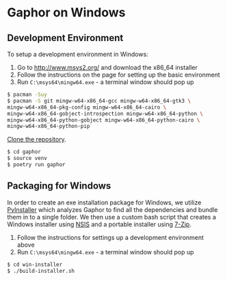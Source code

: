 # Gaphor on Windows

## Development Environment

To setup a development environment in Windows:
1) Go to http://www.msys2.org/ and download the x86_64 installer
1) Follow the instructions on the page for setting up the basic environment
1) Run ``C:\msys64\mingw64.exe`` - a terminal window should pop up
```bash
$ pacman -Suy
$ pacman -S git mingw-w64-x86_64-gcc mingw-w64-x86_64-gtk3 \
mingw-w64-x86_64-pkg-config mingw-w64-x86_64-cairo \
mingw-w64-x86_64-gobject-introspection mingw-w64-x86_64-python \
mingw-w64-x86_64-python-gobject mingw-w64-x86_64-python-cairo \
mingw-w64-x86_64-python-pip
```

[Clone the
repository](https://help.github.com/en/github/creating-cloning-and-archiving-repositories/cloning-a-repository).
```bash
$ cd gaphor
$ source venv
$ poetry run gaphor
```

## Packaging for Windows

In order to create an exe installation package for Windows, we utilize
[PyInstaller](https://pyinstaller.org) which analyzes Gaphor to find all the
dependencies and bundle them in to a single folder. We then use a custom bash
script that creates a Windows installer using
[NSIS](https://nsis.sourceforge.io/Main_Page) and a portable installer using
[7-Zip](https://www.7-zip.org).

1. Follow the instructions for settings up a development environment above
1. Run ``C:\msys64\mingw64.exe`` - a terminal window should pop up
```bash
$ cd win-installer
$ ./build-installer.sh
```
